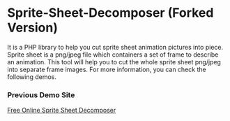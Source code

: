 Sprite-Sheet-Decomposer (Forked Version)
=======================

It is a PHP library to help you cut sprite sheet animation pictures into piece. Sprite sheet is a png/jpeg file which containers a set of frame to describe an animation. This tool will help you to cut the whole sprite sheet png/jpeg into separate frame images. For more information, you can check the following demos.
<h3>Previous Demo Site</h3>
<a href="http://jmsliu.com/products/sprite-sheet-decomposer/">Free Online Sprite Sheet Decomposer</a>
